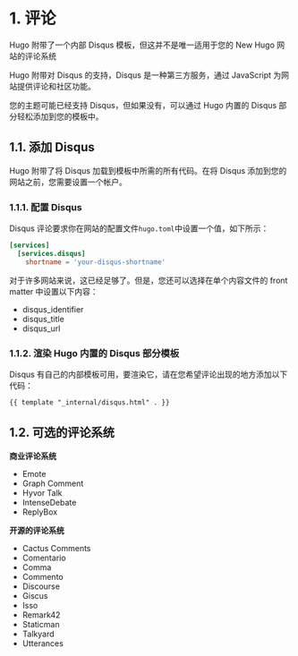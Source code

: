 # 1. 评论
Hugo 附带了一个内部 Disqus 模板，但这并不是唯一适用于您的 New Hugo 网站的评论系统

Hugo 附带对 Disqus 的支持，Disqus 是一种第三方服务，通过 JavaScript 为网站提供评论和社区功能。

您的主题可能已经支持 Disqus，但如果没有，可以通过 Hugo 内置的 Disqus 部分轻松添加到您的模板中。

## 1.1. 添加 Disqus
Hugo 附带了将 Disqus 加载到模板中所需的所有代码。在将 Disqus 添加到您的网站之前，您需要设置一个帐户。

### 1.1.1. 配置 Disqus
Disqus 评论要求你在网站的配置文件`hugo.toml`中设置一个值，如下所示：
```toml
[services]
  [services.disqus]
    shortname = 'your-disqus-shortname'
```
对于许多网站来说，这已经足够了。但是，您还可以选择在单个内容文件的 front matter 中设置以下内容：
- disqus_identifier
- disqus_title
- disqus_url

### 1.1.2. 渲染 Hugo 内置的 Disqus 部分模板
Disqus 有自己的内部模板可用，要渲染它，请在您希望评论出现的地方添加以下代码：
```html
{{ template "_internal/disqus.html" . }}
```

## 1.2. 可选的评论系统
**商业评论系统**
- Emote
- Graph Comment
- Hyvor Talk
- IntenseDebate
- ReplyBox

**开源的评论系统**
- Cactus Comments
- Comentario
- Comma
- Commento
- Discourse
- Giscus
- Isso
- Remark42
- Staticman
- Talkyard
- Utterances